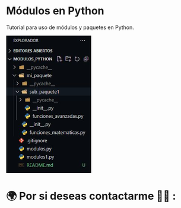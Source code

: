 # Módulos en Python
Tutorial para uso de módulos y paquetes en Python.

![](./preview.JPG)

# 🌍 Por si deseas contactarme 👨‍💻 :
